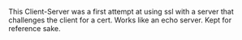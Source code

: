 This Client-Server was a first attempt at using ssl with a server that challenges the client for 
a cert. Works like an echo server. Kept for reference sake. 
